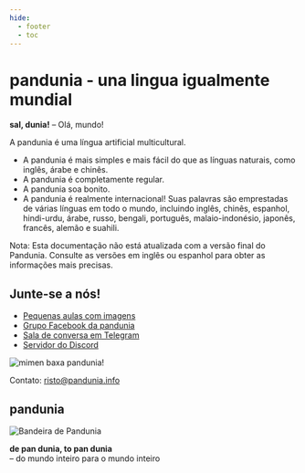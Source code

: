 ```yaml
---
hide:
  - footer
  - toc
---
```


# pandunia - una lingua igualmente mundial

**sal, dunia!**
– Olá, mundo!

A pandunia é uma língua artificial multicultural.

- A pandunia é mais simples e mais fácil do que as línguas naturais, como inglês, árabe e chinês.
- A pandunia é completamente regular.
- A pandunia soa bonito.
- A pandunia é realmente internacional! Suas palavras são emprestadas de várias línguas em todo o mundo, incluindo inglês, chinês, espanhol, hindi-urdu, árabe, russo, bengali, português, malaio-indonésio, japonês, francês, alemão e suahili.

Nota: Esta documentação não está atualizada com a versão final do Pandunia. Consulte as versões em inglês ou espanhol para obter as informações mais precisas.

## Junte-se a nós!

- [Pequenas aulas com imagens](http://www.pandunia.info/pandunia/mini_xula.html)
- [Grupo Facebook da pandunia](http://www.facebook.com/groups/pandunia)
- [Sala de conversa em Telegram](https://t.me/pandunia_grupe)
- [Servidor do Discord](https://discord.gg/jf5GHcHXKk)

![](http://www.pandunia.info/grafe/mome_loga_pandunia.png "mimen baxa pandunia!")

Contato: risto@pandunia.info

## pandunia

![](http://www.pandunia.info/grafe/bandera.png "Bandeira de Pandunia")

**de pan dunia, to pan dunia**  
– do mundo inteiro para o mundo inteiro
